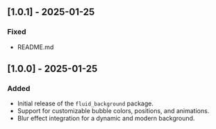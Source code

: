 ## [1.0.1] - 2025-01-25
### Fixed
- README.md

## [1.0.0] - 2025-01-25
### Added
- Initial release of the `fluid_background` package.
- Support for customizable bubble colors, positions, and animations.
- Blur effect integration for a dynamic and modern background.